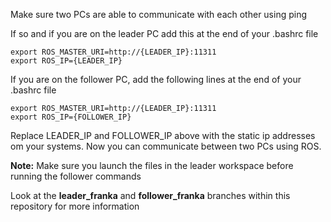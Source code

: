 Make sure two PCs are able to communicate with each other using ping



If so and if you are on the leader PC add this at the end of your .bashrc file

```
export ROS_MASTER_URI=http://{LEADER_IP}:11311
export ROS_IP={LEADER_IP}
```

If you are on the follower PC, add the following lines at the end of your .bashrc file

```
export ROS_MASTER_URI=http://{LEADER_IP}:11311
export ROS_IP={FOLLOWER_IP}
```

Replace LEADER_IP and FOLLOWER_IP above with the static ip addresses om your systems.
Now you can communicate between two PCs using ROS.

**Note:** Make sure you launch the files in the leader workspace before running the follower commands

Look at the **leader_franka** and **follower_franka** branches within this repository for more information

